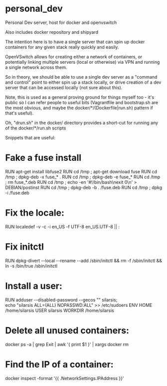 personal_dev
============

Personal Dev server, host for docker and openvswitch

Also includes docker repository and shipyard

The intention here is to have a single server that can spin up
docker containers for any given stack really quickly and easily.

OpenVSwitch allows for creating either a network of containers, or
potentially linking multiple servers (local or otherwise) via VPN
and running a single network across them.

So in theory, we should be able to use a single dev server as a
"command and control" point to either spin up a stack locally, or
drive creation of a dev server that can be accessed locally (not sure
about this).

Note, this is used as a general proving ground for things myself too -
it's public so I can refer people to useful bits
(Vagrantfile and bootstrap.sh are the most obvious, and maybe the
docker/*/(Dockerfile|run.sh) pattern if that's useful).

Oh, "drun.sh" in the docker/ directory provides a short-cut for running
any of the docker/*/run.sh scripts

Snippets that are useful:

# Fake a fuse install
RUN apt-get install libfuse2
RUN cd /tmp ; apt-get download fuse
RUN cd /tmp ; dpkg-deb -x fuse_* .
RUN cd /tmp ; dpkg-deb -e fuse_*
RUN cd /tmp ; rm fuse_*.deb
RUN cd /tmp ; echo -en '#!/bin/bash\nexit 0\n' > DEBIAN/postinst
RUN cd /tmp ; dpkg-deb -b . /fuse.deb
RUN cd /tmp ; dpkg -i /fuse.deb

# Fix the locale:
RUN localedef -v -c -i en_US -f UTF-8 en_US.UTF-8 || :

# Fix initctl
RUN dpkg-divert --local --rename --add /sbin/initctl && rm -f /sbin/initctl && ln -s /bin/true /sbin/initctl

# Install a user:
RUN adduser --disabled-password --gecos "" silarsis; \
  echo "silarsis ALL=(ALL) NOPASSWD:ALL" >> /etc/sudoers
ENV HOME /home/silarsis
USER silarsis
WORKDIR /home/silarsis

# Delete all unused containers:
docker ps -a | grep Exit | awk '{ print $1 }' | xargs docker rm

# Find the IP of a container:
docker inspect -format '{{ .NetworkSettings.IPAddress }}' <containerid>

